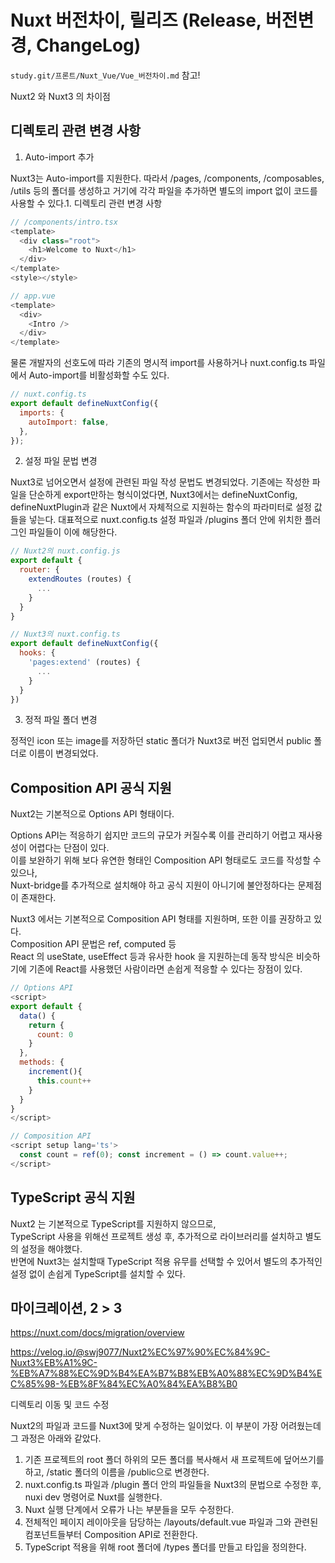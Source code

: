 # Nuxt 버전차이, 릴리즈 (Release, 버전변경, ChangeLog)

`study.git/프론트/Nuxt_Vue/Vue_버전차이.md` 참고!

Nuxt2 와 Nuxt3 의 차이점

## 디렉토리 관련 변경 사항

1. Auto-import 추가

Nuxt3는 Auto-import를 지원한다. 따라서 /pages, /components, /composables, /utils 등의 폴더를 생성하고 거기에 각각 파일을 추가하면 별도의 import 없이 코드를 사용할 수 있다.1. 디렉토리 관련 변경 사항

```javascript
// /components/intro.tsx
<template>
  <div class="root">
    <h1>Welcome to Nuxt</h1>
  </div>
</template>
<style></style>
```

```javascript
// app.vue
<template>
  <div>
    <Intro />
  </div>
</template>
```

물론 개발자의 선호도에 따라 기존의 명시적 import를 사용하거나 nuxt.config.ts 파일에서 Auto-import를 비활성화할 수도 있다.

```javascript
// nuxt.config.ts
export default defineNuxtConfig({
  imports: {
    autoImport: false,
  },
});
```

2. 설정 파일 문법 변경

Nuxt3로 넘어오면서 설정에 관련된 파일 작성 문법도 변경되었다. 기존에는 작성한 파일을 단순하게 export만하는 형식이었다면, Nuxt3에서는 defineNuxtConfig, defineNuxtPlugin과 같은 Nuxt에서 자체적으로 지원하는 함수의 파라미터로 설정 값들을 넣는다. 대표적으로 nuxt.config.ts 설정 파일과 /plugins 폴더 안에 위치한 플러그인 파일들이 이에 해당한다.

```javascript
// Nuxt2의 nuxt.config.js
export default {
  router: {
    extendRoutes (routes) {
      ...
    }
  }
}
```

```javascript
// Nuxt3의 nuxt.config.ts
export default defineNuxtConfig({
  hooks: {
    'pages:extend' (routes) {
      ...
    }
  }
})
```

3. 정적 파일 폴더 변경

정적인 icon 또는 image를 저장하던 static 폴더가 Nuxt3로 버전 업되면서 public 폴더로 이름이 변경되었다.

## Composition API 공식 지원

Nuxt2는 기본적으로 Options API 형태이다.

Options API는 적응하기 쉽지만 코드의 규모가 커질수록 이를 관리하기 어렵고 재사용성이 어렵다는 단점이 있다.  
이를 보완하기 위해 보다 유연한 형태인 Composition API 형태로도 코드를 작성할 수 있으나,  
Nuxt-bridge를 추가적으로 설치해야 하고 공식 지원이 아니기에 불안정하다는 문제점이 존재한다.

Nuxt3 에서는 기본적으로 Composition API 형태를 지원하며, 또한 이를 권장하고 있다.  
Composition API 문법은 ref, computed 등  
React 의 useState, useEffect 등과 유사한 hook 을 지원하는데 동작 방식은 비슷하기에 기존에 React를 사용했던 사람이라면 손쉽게 적응할 수 있다는 장점이 있다.

```javascript
// Options API
<script>
export default {
  data() {
    return {
      count: 0
    }
  },
  methods: {
    increment(){
      this.count++
    }
  }
}
</script>
```

```javascript
// Composition API
<script setup lang='ts'>
  const count = ref(0); const increment = () => count.value++;
</script>
```

## TypeScript 공식 지원

Nuxt2 는 기본적으로 TypeScript를 지원하지 않으므로,  
TypeScript 사용을 위해선 프로젝트 생성 후, 추가적으로 라이브러리를 설치하고 별도의 설정을 해야했다.  
반면에 Nuxt3는 설치할때 TypeScript 적용 유무를 선택할 수 있어서 별도의 추가적인 설정 없이 손쉽게 TypeScript를 설치할 수 있다.

## 마이크레이션, 2 > 3

https://nuxt.com/docs/migration/overview

https://velog.io/@swj9077/Nuxt2%EC%97%90%EC%84%9C-Nuxt3%EB%A1%9C-%EB%A7%88%EC%9D%B4%EA%B7%B8%EB%A0%88%EC%9D%B4%EC%85%98-%EB%8F%84%EC%A0%84%EA%B8%B0

디렉토리 이동 및 코드 수정

Nuxt2의 파일과 코드를 Nuxt3에 맞게 수정하는 일이었다. 이 부분이 가장 어려웠는데 그 과정은 아래와 같았다.

1. 기존 프로젝트의 root 폴더 하위의 모든 폴더를 복사해서 새 프로젝트에 덮어쓰기를 하고, /static 폴더의 이름을 /public으로 변경한다.
2. nuxt.config.ts 파일과 /plugin 폴더 안의 파일들을 Nuxt3의 문법으로 수정한 후, nuxi dev 명령어로 Nuxt를 실행한다.
3. Nuxt 실행 단계에서 오류가 나는 부분들을 모두 수정한다.
4. 전체적인 페이지 레이아웃을 담당하는 /layouts/default.vue 파일과 그와 관련된 컴포넌트들부터 Composition API로 전환한다.
5. TypeScript 적용을 위해 root 폴더에 /types 폴더를 만들고 타입을 정의한다.
